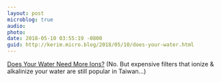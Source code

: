 ```yaml
---
layout: post
microblog: true
audio: 
photo: 
date: 2018-05-10 03:55:19 -0800
guid: http://kerim.micro.blog/2018/05/10/does-your-water.html
---
```

[Does Your Water Need More Ions?](http://www.slate.com/articles/technology/technology/2013/03/ionized_and_alkalinized_water_ridiculous_health_fad_debunked.html) (No. But expensive filters that ionize & alkalinize your water are still popular in Taiwan…)
